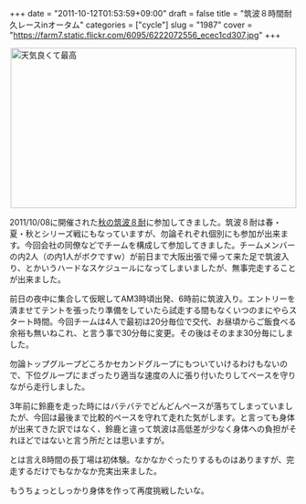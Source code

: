 +++
date = "2011-10-12T01:53:59+09:00"
draft = false
title = "筑波８時間耐久レースinオータム"
categories = ["cycle"]
slug = "1987"
cover = "https://farm7.static.flickr.com/6095/6222072556_ecec1cd307.jpg"
+++

<p><a title="View '天気良くて最高' on Flickr.com" href="https://www.flickr.com/photos/30749043@N07/6222072556"><img style="display: block; margin-left: auto; margin-right: auto;" title="天気良くて最高" src="https://farm7.static.flickr.com/6095/6222072556_ecec1cd307.jpg" border="0" alt="天気良くて最高" width="500" height="281" /></a></p>
<p>2011/10/08に開催された<a href="http://www.jccerc.info/newpage20.htm">秋の筑波８耐</a>に参加してきました。筑波８耐は春・夏・秋とシリーズ戦にもなっていますが、勿論それぞれ個別にも参加が出来ます。今回会社の同僚などでチームを構成して参加してきました。チームメンバーの内2人（の内1人がボクですｗ）が前日まで大阪出張で帰って来た足で筑波入り、とかいうハードなスケジュールになってしまいましたが、無事完走することが出来ました。</p>
<p>前日の夜中に集合して仮眠してAM3時頃出発、6時前に筑波入り。エントリーを済ませてテントを張ったり準備をしていたら試走する間もなくいつのまにやらスタート時間。今回チームは4人で最初は20分毎位で交代、お昼頃からご飯食べる余裕も無いねこれ、と言う事で30分毎に変更。その後はそのまま30分毎にしました。</p>
<p>勿論トップグループどころかセカンドグループにもついていけるわけもないので、下位グループにまざったり適当な速度の人に張り付いたりしてペースを守りながら走行しました。</p>
<p>3年前に鈴鹿を走った時にはバテバテでどんどんペースが落ちてしまっていましたが、今回は最後まで比較的ペースを守れて走れた気がします。と言っても身体が出来てきた訳ではなく、鈴鹿と違って筑波は高低差が少なく身体への負担がそれほどではないと言う所だとは思いますが。</p>
<p>とは言え8時間の長丁場は初体験。なかなかぐったりするものはありますが、完走するだけでもなかなか充実出来ました。</p>
<p>もうちょっとしっかり身体を作って再度挑戦したいな。</p>
<p> </p>
